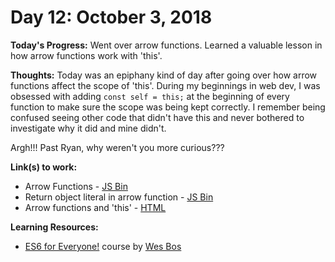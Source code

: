 # Day 12: October 3, 2018

**Today's Progress:** Went over arrow functions. Learned a valuable lesson in how arrow functions work with 'this'.

**Thoughts:** Today was an epiphany kind of day after going over how arrow functions affect the scope of 'this'. During my beginnings in web dev, I was obsessed with adding `const self = this;` at the beginning of every function to make sure the scope was being kept correctly. I remember being confused seeing other code that didn't have this and never bothered to investigate why it did and mine didn't.

Argh!!! Past Ryan, why weren't you more curious???

**Link(s) to work:**
* Arrow Functions - [JS Bin](https://jsbin.com/ruzijipiha/edit?js,console)
* Return object literal in arrow function - [JS Bin](https://jsbin.com/yavosuxuca/edit?js,console)
* Arrow functions and 'this' - [HTML](https://github.com/mccoyrjm/100-days-of-code/blob/master/work/arrow-functions-and-this.html)

**Learning Resources:**
* [ES6 for Everyone!](https://es6.io/) course by [Wes Bos](https://wesbos.com/)
